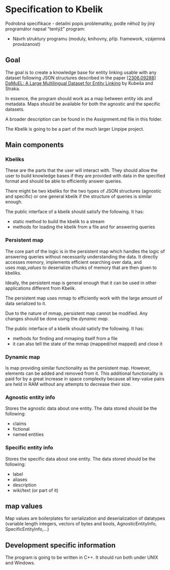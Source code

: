 # Specification to Kbelik

Podrobná specifikace - detailní popis problematiky, podle něhož by jiný programátor napsal "tentýž" program:

- Návrh struktury programu (moduly, knihovny, příp. framework, vzájemná provázanost)

## Goal

The goal is to create a knowledge base for entity linking usable with any dataset following JSON structures described in the paper [[2306.09288] DaMuEL: A Large Multilingual Dataset for Entity Linking](https://arxiv.org/abs/2306.09288) by Kubeša and Straka.

In essence, the program should work as a map between entity ids and metadata. Maps should be available for both the agnostic and the specific datasets.

A broader description can be found in the Assignment.md file in this folder.

The Kbelik is going to be a part of the much larger Linpipe project.

## Main components

### Kbeliks

These are the parts that the user will interact with. They should allow the user to build knowledge bases if they are provided with data in the specified format and should be able to efficiently answer queries.

There might be two kbeliks for the two types of JSON structures (agnostic and specific) or one general kbelik if the structure of queries is similar enough.

The public interface of a kbelik should satisfy the following. It has:

- static method to build the kbelik to a stream
- methods for loading the kbelik from a file and for answering queries

### Persistent map

The core part of the logic is in the persistent map which handles the logic of answering queries without necessarily understanding the data. It directly accesses memory, implements efficient searching over data, and uses *map_values* to deserialize chunks of memory that are then given to kbeliks.

Ideally, the persistent map is general enough that it can be used in other applications different from Kbelik.

The persistent map uses mmap to efficiently work with the large amount of data serialized to it.

Due to the nature of mmap, persistent map cannot be modified. Any changes should be done using the *dynamic map*.

The public interface of a kbelik should satisfy the following. It has:

- methods for finding and mmaping itself from a file
- it can also tell the state of the mmap (mapped/not mapped) and close it

### Dynamic map

Is map providing similar functionality as the persistent map. However, elements can be added and removed from it. This additional functionality is paid for by a great increase in space complexity because all key-value pairs are held in RAM without any attempts to decrease their size.

### Agnostic entity info

Stores the agnostic data about one entity. The data stored should be the following:

- claims
- fictional
- named entities

### Specific entity info

Stores the specific data about one entity. The data stored should be the following:

- label
- aliases
- description
- wiki/text (or part of it)

## map values

Map values are boilerplates for serialization and deserialization of datatypes (variable length integers, vectors of bytes and bools, AgnosticEntityInfo, SpecificEntityInfo,...)

## Development specific information

The program is going to be written in C++. It should run both under UNIX and Windows.
